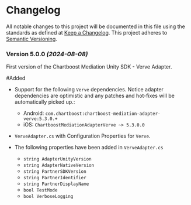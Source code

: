 # Changelog
All notable changes to this project will be documented in this file using the standards as defined at [Keep a Changelog](https://keepachangelog.com/en/1.0.0/). This project adheres to [Semantic Versioning](https://semver.org/spec/v2.0.0).

### Version 5.0.0 *(2024-08-08)*

First version of the Chartboost Mediation Unity SDK - Verve Adapter.

#Added
- Support for the following `Verve` dependencies. Notice adapter dependencies are optimistic and any patches and hot-fixes will be automatically picked up.:
    * Android: `com.chartboost:chartboost-mediation-adapter-verve:5.3.0.+`
    * iOS: `ChartboostMediationAdapterVerve ~> 5.3.0.0`
    
- `VerveAdapter.cs` with Configuration Properties for `Verve`.
- The following properties have been added in `VerveAdapter.cs`
    * `string AdapterUnityVersion`
    * `string AdapterNativeVersion`
    * `string PartnerSDKVersion`
    * `string PartnerIdentifier`
    * `string PartnerDisplayName`
    * `bool TestMode`
    * `bool VerboseLogging`
